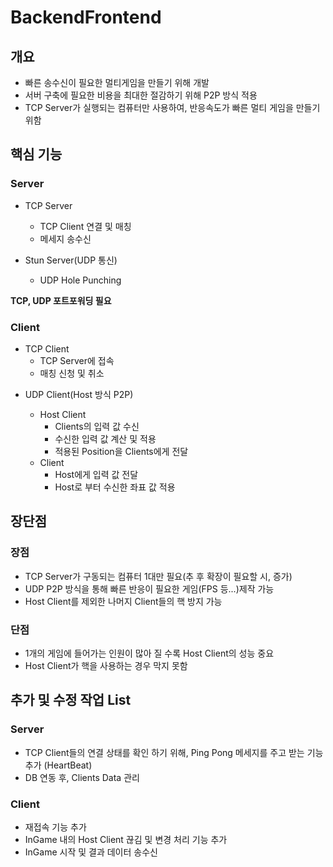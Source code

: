 # BackendFrontend

## 개요
* 빠른 송수신이 필요한 멀티게임을 만들기 위해 개발
* 서버 구축에 필요한 비용을 최대한 절감하기 위해 P2P 방식 적용
* TCP Server가 실행되는 컴퓨터만 사용하여, 반응속도가 빠른 멀티 게임을 만들기 위함

## 핵심 기능
### Server
+ TCP Server
  + TCP Client 연결 및 매칭
  + 메세지 송수신
    
+ Stun Server(UDP 통신)
  + UDP Hole Punching

**TCP, UDP 포트포워딩 필요**

### Client
+ TCP Client
  + TCP Server에 접속
  + 매칭 신청 및 취소

* UDP Client(Host 방식 P2P)
  + Host Client
    + Clients의 입력 값 수신
    + 수신한 입력 값 계산 및 적용
    + 적용된 Position을 Clients에게 전달
      
  * Client
    + Host에게 입력 값 전달
    + Host로 부터 수신한 좌표 값 적용

## 장단점
### 장점
* TCP Server가 구동되는 컴퓨터 1대만 필요(추 후 확장이 필요할 시, 증가)
* UDP P2P 방식을 통해 빠른 반응이 필요한 게임(FPS 등...)제작 가능
* Host Client를 제외한 나머지 Client들의 핵 방지 가능
  
### 단점
* 1개의 게임에 들어가는 인원이 많아 질 수록 Host Client의 성능 중요
* Host Client가 핵을 사용하는 경우 막지 못함

## 추가 및 수정 작업 List
### Server
* TCP Client들의 연결 상태를 확인 하기 위해, Ping Pong 메세지를 주고 받는 기능 추가 (HeartBeat)
* DB 연동 후, Clients Data 관리

### Client
* 재접속 기능 추가
* InGame 내의 Host Client 끊김 및 변경 처리 기능 추가
* InGame 시작 및 결과 데이터 송수신 

